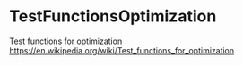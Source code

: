 # TestFunctionsOptimization
Test functions for optimization
https://en.wikipedia.org/wiki/Test_functions_for_optimization
